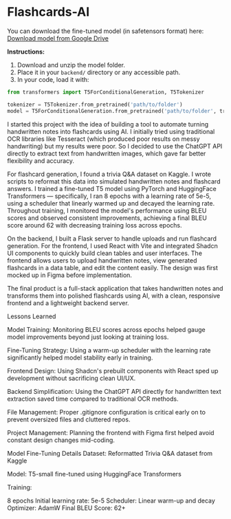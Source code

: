 # Flashcards-AI
You can download the fine-tuned model (in safetensors format) here:  
[Download model from Google Drive](https://drive.google.com/drive/folders/1VpiVCcRd_sdNASXAAhqoZvGWDLWb07jF?usp=drive_link)

**Instructions:**
1. Download and unzip the model folder.
2. Place it in your `backend/` directory or any accessible path.
3. In your code, load it with:

```python
from transformers import T5ForConditionalGeneration, T5Tokenizer

tokenizer = T5Tokenizer.from_pretrained('path/to/folder')
model = T5ForConditionalGeneration.from_pretrained('path/to/folder', trust_remote_code=True)
```

I started this project with the idea of building a tool to automate turning handwritten notes into flashcards using AI.
I initially tried using traditional OCR libraries like Tesseract (which produced poor results on messy handwriting) but my results were poor. So I decided to use the ChatGPT API directly to extract text from handwritten images, which gave far better flexibility and accuracy.

For flashcard generation, I found a trivia Q&A dataset on Kaggle. I wrote scripts to reformat this data into simulated handwritten notes and flashcard answers.
I trained a fine-tuned T5 model using PyTorch and HuggingFace Transformers — specifically, I ran 8 epochs with a learning rate of 5e-5, using a scheduler that linearly warmed up and decayed the learning rate.
Throughout training, I monitored the model's performance using BLEU scores and observed consistent improvements, achieving a final BLEU score around 62 with decreasing training loss across epochs.

On the backend, I built a Flask server to handle uploads and run flashcard generation. For the frontend, I used React with Vite and integrated Shadcn UI components to quickly build clean tables and user interfaces.
The frontend allows users to upload handwritten notes, view generated flashcards in a data table, and edit the content easily.
The design was first mocked up in Figma before implementation.

The final product is a full-stack application that takes handwritten notes and transforms them into polished flashcards using AI, with a clean, responsive frontend and a lightweight backend server.

Lessons Learned

Model Training: Monitoring BLEU scores across epochs helped gauge model improvements beyond just looking at training loss.

Fine-Tuning Strategy: Using a warm-up scheduler with the learning rate significantly helped model stability early in training.

Frontend Design: Using Shadcn's prebuilt components with React sped up development without sacrificing clean UI/UX.

Backend Simplification: Using the ChatGPT API directly for handwritten text extraction saved time compared to traditional OCR methods.

File Management: Proper .gitignore configuration is critical early on to prevent oversized files and cluttered repos.

Project Management: Planning the frontend with Figma first helped avoid constant design changes mid-coding.

Model Fine-Tuning Details
Dataset: Reformatted Trivia Q&A dataset from Kaggle

Model: T5-small fine-tuned using HuggingFace Transformers

Training:

8 epochs
Initial learning rate: 5e-5
Scheduler: Linear warm-up and decay
Optimizer: AdamW
Final BLEU Score: 62+